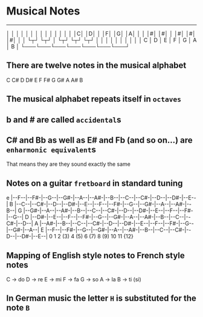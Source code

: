 # Musical Notes

-----------------------------
│  │ │ │ │  │  │ │ │ │ │ │  │ 
│  │C│ │D│  │  │F│ │G│ │A│  │
│  │#│ │#│  │  │#│ │#│ │#│  │
│  └┬┘ └┬┘  │  └┬┘ └┬┘ └┬┘  │
│   │   │   │   │   │   │   │
│ C │ D │ E │ F │ G │ A │ B │
└───└───└───└───└───└───└───┘


## There are twelve notes in the musical alphabet
C C# D D# E F F# G G# A A# B


## The musical alphabet repeats itself in `octaves`

## b and # are called `accidental`s

## C# and Bb as well as E# and Fb (and so on...) are `enharmonic equivalent`s
That means they are they sound exactly the same


## Notes on a guitar `fretboard` in standard tuning

e |--F--|--F#-|--G--|--G#-|--A--|--A#-|--B--|--C--|--C#-|--D--|--D#-|--E--|
B |--C--|--C#-|--D--|--D#-|--E--|--F--|--F#-|--G--|--G#-|--A--|--A#-|--B--|
G |--G#-|--A--|--A#-|--B--|--C--|--C#-|--D--|--D#-|--E--|--F--|--F#-|--G--|
D |--D#-|--E--|--F--|--F#-|--G--|--G#-|--A--|--A#-|--B--|--C--|--C#-|--D--|
A |--A#-|--B--|--C--|--C#-|--D--|--D#-|--E--|--F--|--F#-|--G--|--G#-|--A--|
E |--F--|--F#-|--G--|--G#-|--A--|--A#-|--B--|--C--|--C#-|--D--|--D#-|--E--|
0    1     2    (3)    4    (5)    6    (7)    8    (9)    10    11   {12}


## Mapping of English style notes to French style notes

C -> do
D -> re
E -> mi
F -> fa
G -> so
A -> la
B -> ti (si)


## In German music the letter `H` is substituted for the note `B`
